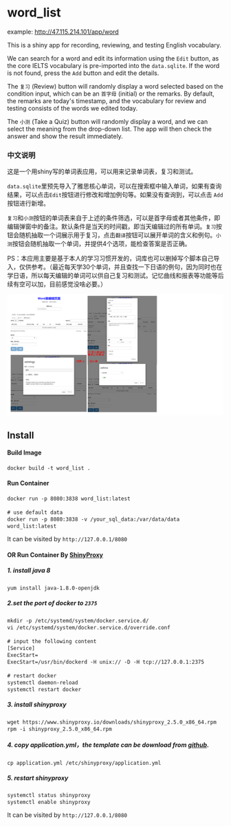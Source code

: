 # word_list
example: http://47.115.214.101/app/word

This is a shiny app for recording, reviewing, and testing English vocabulary.

We can search for a word and edit its information using the `Edit` button, as the core IELTS vocabulary is pre-imported into the `data.sqlite`. If the word is not found, press the `Add` button and edit the details.

The `复习` (Review) button will randomly display a word selected based on the condition input, which can be an `首字母` (initial) or the remarks. By default, the remarks are today's timestamp, and the vocabulary for review and testing consists of the words we edited today.

The `小测` (Take a Quiz) button will randomly display a word, and we can select the meaning from the drop-down list. The app will then check the answer and show the result immediately.

### 中文说明

这是一个用shiny写的单词表应用，可以用来记录单词表，复习和测试。

`data.sqlite`里预先导入了雅思核心单词，可以在搜索框中输入单词，如果有查询结果，可以点击`Edit`按钮进行修改和增加例句等。如果没有查询到，可以点击 `Add` 按钮进行新增。

`复习`和`小测`按钮的单词表来自于上述的条件筛选，可以是首字母或者其他条件，即编辑弹窗中的备注。默认条件是当天的时间戳，即当天编辑过的所有单词。`复习`按钮会随机抽取一个词展示用于复习，点击`翻译`按钮可以展开单词的含义和例句。`小测`按钮会随机抽取一个单词，并提供4个选项，能检查答案是否正确。

PS：本应用主要是基于本人的学习习惯开发的，词库也可以删掉写个脚本自己导入，仅供参考。（最近每天学30个单词，并且查找一下日语的例句，因为同时也在学日语，所以每天编辑的单词可以供自己复习和测试。记忆曲线和报表等功能等后续有空可以加，目前感觉没啥必要。）

![](preview.png)

## Install

#### Build Image

```
docker build -t word_list .
```

#### Run Container

```
docker run -p 8080:3838 word_list:latest

# use default data
docker run -p 8080:3838 -v /your_sql_data:/var/data/data word_list:latest
```

It can be visited by `http://127.0.0.1/8080`



#### OR Run Container By [ShinyProxy](https://www.shinyproxy.io/)

##### 1.  install java 8

```
yum install java-1.8.0-openjdk
```

##### 2.set the port of docker to `2375`

```
mkdir -p /etc/systemd/system/docker.service.d/
vi /etc/systemd/system/docker.service.d/override.conf

# input the following content
[Service]
ExecStart=
ExecStart=/usr/bin/dockerd -H unix:// -D -H tcp://127.0.0.1:2375

# restart docker 
systemctl daemon-reload
systemctl restart docker
```

##### 3. install shinyproxy

```
wget https://www.shinyproxy.io/downloads/shinyproxy_2.5.0_x86_64.rpm
rpm -i shinyproxy_2.5.0_x86_64.rpm
```

##### 4. copy application.yml，the template can be download from [github](https://github.com/openanalytics/shinyproxy-config-examples/blob/master/03-containerized-kubernetes/shinyproxy-example/application.yml).

```
cp application.yml /etc/shinyproxy/application.yml
```

##### 5. restart shinyproxy

```
systemctl status shinyproxy
systemctl enable shinyproxy
```

It can be visited by `http://127.0.0.1/8080`
